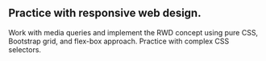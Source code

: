 ## Practice with responsive web design. 

Work with media queries and implement the RWD concept using pure CSS, Bootstrap grid, and flex-box approach. 
Practice with complex CSS selectors.